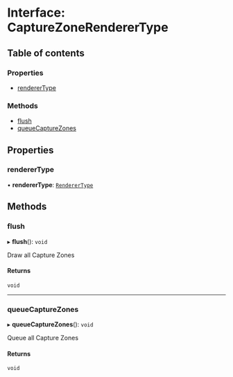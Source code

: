 # Interface: CaptureZoneRendererType

## Table of contents

### Properties

- [rendererType](CaptureZoneRendererType.md#renderertype)

### Methods

- [flush](CaptureZoneRendererType.md#flush)
- [queueCaptureZones](CaptureZoneRendererType.md#queuecapturezones)

## Properties

### rendererType

• **rendererType**: [`RendererType`](../README.md#renderertype)

## Methods

### flush

▸ **flush**(): `void`

Draw all Capture Zones

#### Returns

`void`

---

### queueCaptureZones

▸ **queueCaptureZones**(): `void`

Queue all Capture Zones

#### Returns

`void`
